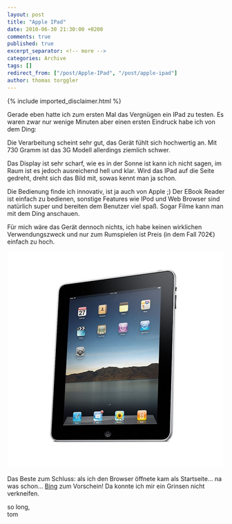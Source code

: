 ```yaml
---
layout: post
title: "Apple IPad"
date: 2010-06-30 21:30:00 +0200
comments: true
published: true
excerpt_separator: <!-- more -->
categories: Archive
tags: []
redirect_from: ["/post/Apple-IPad", "/post/apple-ipad"]
author: thomas torggler
---
```

<!-- more -->
{% include imported_disclaimer.html %}
<p>Gerade eben hatte ich zum ersten Mal das Vergn&uuml;gen ein IPad zu testen. Es waren zwar nur wenige Minuten aber einen ersten Eindruck habe ich von dem Ding:</p>
<p>Die Verarbeitung scheint sehr gut, das Ger&auml;t f&uuml;hlt sich hochwertig an. Mit 730 Gramm ist das 3G Modell allerdings ziemlich schwer.</p>
<p>Das Display ist sehr scharf, wie es in der Sonne ist kann ich nicht sagen, im Raum ist es jedoch ausreichend hell und klar. Wird das IPad auf die Seite gedreht, dreht sich das Bild mit, sowas kennt man ja schon.</p>
<p>Die Bedienung finde ich innovativ, ist ja auch von Apple ;) Der EBook Reader ist einfach zu bedienen, sonstige Features wie IPod und Web Browser sind nat&uuml;rlich super und bereiten dem Benutzer viel spa&szlig;. Sogar Filme kann man mit dem Ding anschauen.</p>
<p>F&uuml;r mich w&auml;re das Ger&auml;t dennoch nichts, ich habe keinen wirklichen Verwendungszweck und nur zum Rumspielen ist Preis (in dem Fall 702&euro;) einfach zu hoch.</p>
<p><img style="border-bottom: 0px; border-left: 0px; display: inline; border-top: 0px; border-right: 0px" title="APPLE IPAD" src="/assets/4309948848_5547f3dde2.jpg" border="0" alt="APPLE IPAD" width="500" height="500" /></p>
<p>Das Beste zum Schluss: als ich den Browser &ouml;ffnete kam als Startseite&hellip; na was schon&hellip; <a href="www.bing.com">Bing</a> zum Vorschein! Da konnte ich mir ein Grinsen nicht verkneifen.</p>
<p>so long, <br />tom</p>
